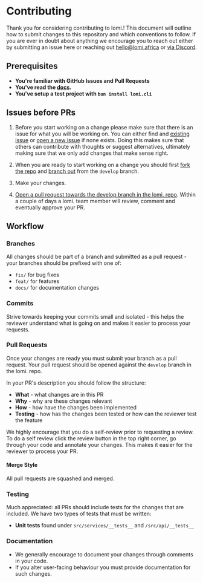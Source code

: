 # Contributing

Thank you for considering contributing to lomi.! This document will outline how to submit changes to this repository and which conventions to follow. If you are ever in doubt about anything we encourage you to reach out either by submitting an issue here or reaching out [hello@lomi.africa](mailto:hello@lomi.africa) or [via Discord](https://discord.gg/yb4FnBmh).

## Prerequisites

- **You're familiar with GitHub Issues and Pull Requests**
- **You've read the [docs](https://develoeprs.lomi.africa).**
- **You've setup a test project with `bun install lomi.cli`**

## Issues before PRs

1. Before you start working on a change please make sure that there is an issue for what you will be working on. You can either find and [existing issue](https://github.com/lomiafrica/lomi./issues) or [open a new issue](https://github.com/lomiafrica/lomi./issues/new) if none exists. Doing this makes sure that others can contribute with thoughts or suggest alternatives, ultimately making sure that we only add changes that make sense right.

2. When you are ready to start working on a change you should first [fork the repo](https://help.github.com/en/github/getting-started-with-github/fork-a-repo) and [branch out](https://help.github.com/en/github/collaborating-with-issues-and-pull-requests/creating-and-deleting-branches-within-your-repository) from the `develop` branch.
3. Make your changes.
4. [Open a pull request towards the develop branch in the lomi. repo](https://help.github.com/en/github/collaborating-with-issues-and-pull-requests/creating-a-pull-request-from-a-fork). Within a couple of days a lomi. team member will review, comment and eventually approve your PR.

## Workflow

### Branches

All changes should be part of a branch and submitted as a pull request - your branches should be prefixed with one of:

- `fix/` for bug fixes
- `feat/` for features
- `docs/` for documentation changes

### Commits

Strive towards keeping your commits small and isolated - this helps the reviewer understand what is going on and makes it easier to process your requests.

### Pull Requests

Once your changes are ready you must submit your branch as a pull request. Your pull request should be opened against the `develop` branch in the lomi. repo.

In your PR's description you should follow the structure:

- **What** - what changes are in this PR
- **Why** - why are these changes relevant
- **How** - how have the changes been implemented
- **Testing** - how has the changes been tested or how can the reviewer test the feature

We highly encourage that you do a self-review prior to requesting a review. To do a self review click the review button in the top right corner, go through your code and annotate your changes. This makes it easier for the reviewer to process your PR.

#### Merge Style

All pull requests are squashed and merged.

### Testing

Much appreciated: all PRs should include tests for the changes that are included. We have two types of tests that must be written:

- **Unit tests** found under `src/services/__tests__` and `/src/api/__tests__`

### Documentation

- We generally encourage to document your changes through comments in your code.
- If you alter user-facing behaviour you must provide documentation for such changes.